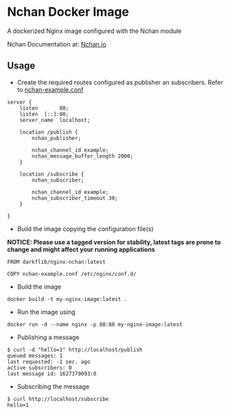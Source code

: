 # Nchan Docker Image

A dockerized Nginx image configured with the Nchan module

Nchan Documentation at: [Nchan.io](https://nchan.io/)

## Usage

- Create the required routes configured as publisher an subscribers. Refer to [nchan-example.conf](./nchan-example.conf)

```nginxconf
server {
    listen       80;
    listen  [::]:80;
    server_name  localhost;

    location /publish {
        nchan_publisher;
        
        nchan_channel_id example;
        nchan_message_buffer_length 2000;
    }

    location /subscribe {
        nchan_subscriber;

        nchan_channel_id example;
        nchan_subscriber_timeout 30;
    }

}
```

- Build the image copying the configuration file(s)

**NOTICE: Please use a tagged version for stability, latest tags are prone to change and might affect your running applications**

```docker
FROM darkflib/nginx-nchan:latest

COPY nchan-example.conf /etc/nginx/conf.d/
```

- Build the image

`docker build -t my-nginx-image:latest .`

- Run the image using

`docker run -d --name nginx -p 80:80 my-nginx-image:latest`

- Publishing a message

```shell
$ curl -d "hello=1" http://localhost/publish
queued messages: 1
last requested: -1 sec. ago
active subscribers: 0
last message id: 1627379093:0
```

- Subscribing the message

```shell
$ curl http://localhost/subscribe  
hello=1
```
